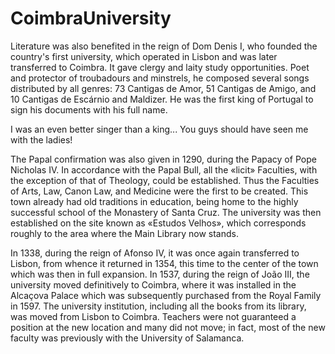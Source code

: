 # CoimbraUniversity

Literature was also benefited in the reign of Dom Denis I, who founded the country's first university, which operated in Lisbon and was later transferred to Coimbra. It gave clergy and laity study opportunities.
Poet and protector of troubadours and minstrels, he composed several songs distributed by all genres: 73 Cantigas de Amor, 51 Cantigas de Amigo, and 10 Cantigas de Escárnio and Maldizer. He was the first king of Portugal to sign his documents with his full name.

I was an even better singer than a king... You guys should have seen me with the ladies!

The Papal confirmation was also given in 1290, during the Papacy of Pope Nicholas IV. In accordance with the Papal Bull, all the «licit» Faculties, with the exception of that of Theology, could be established. Thus the Faculties of Arts, Law, Canon Law, and Medicine were the first to be created. This town already had old traditions in education, being home to the highly successful school of the Monastery of Santa Cruz. The university was then established on the site known as «Estudos Velhos», which corresponds roughly to the area where the Main Library now stands.

In 1338, during the reign of Afonso IV, it was once again transferred to Lisbon, from whence it returned in 1354, this time to the center of the town which was then in full expansion. In 1537, during the reign of João III, the university moved definitively to Coimbra, where it was installed in the Alcaçova Palace which was subsequently purchased from the Royal Family in 1597.
The university institution, including all the books from its library, was moved from Lisbon to Coimbra. Teachers were not guaranteed a position at the new location and many did not move; in fact, most of the new faculty was previously with the University of Salamanca.
